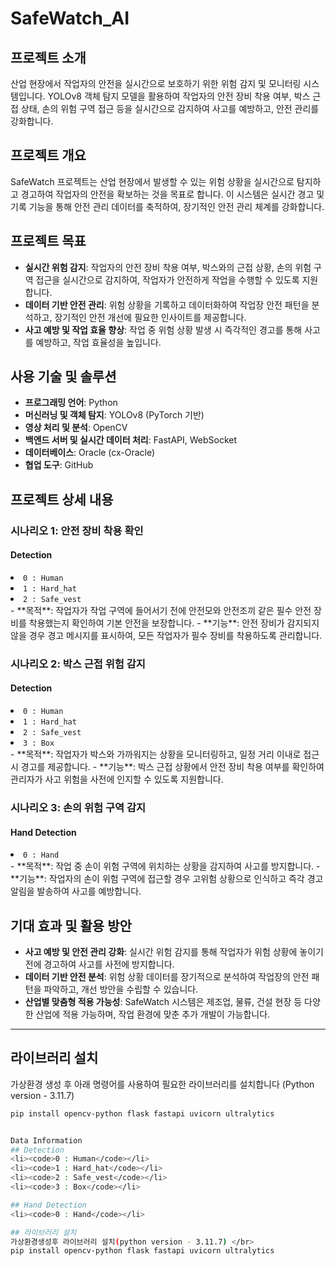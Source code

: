 # SafeWatch_AI

## 프로젝트 소개
산업 현장에서 작업자의 안전을 실시간으로 보호하기 위한 위험 감지 및 모니터링 시스템입니다. YOLOv8 객체 탐지 모델을 활용하여 작업자의 안전 장비 착용 여부, 박스 근접 상태, 손의 위험 구역 접근 등을 실시간으로 감지하여 사고를 예방하고, 안전 관리를 강화합니다.

## 프로젝트 개요
SafeWatch 프로젝트는 산업 현장에서 발생할 수 있는 위험 상황을 실시간으로 탐지하고 경고하여 작업자의 안전을 확보하는 것을 목표로 합니다. 이 시스템은 실시간 경고 및 기록 기능을 통해 안전 관리 데이터를 축적하여, 장기적인 안전 관리 체계를 강화합니다.

## 프로젝트 목표
- **실시간 위험 감지**: 작업자의 안전 장비 착용 여부, 박스와의 근접 상황, 손의 위험 구역 접근을 실시간으로 감지하여, 작업자가 안전하게 작업을 수행할 수 있도록 지원합니다.
- **데이터 기반 안전 관리**: 위험 상황을 기록하고 데이터화하여 작업장 안전 패턴을 분석하고, 장기적인 안전 개선에 필요한 인사이트를 제공합니다.
- **사고 예방 및 작업 효율 향상**: 작업 중 위험 상황 발생 시 즉각적인 경고를 통해 사고를 예방하고, 작업 효율성을 높입니다.

## 사용 기술 및 솔루션
- **프로그래밍 언어**: Python
- **머신러닝 및 객체 탐지**: YOLOv8 (PyTorch 기반)
- **영상 처리 및 분석**: OpenCV
- **백엔드 서버 및 실시간 데이터 처리**: FastAPI, WebSocket
- **데이터베이스**: Oracle (cx-Oracle)
- **협업 도구**: GitHub

## 프로젝트 상세 내용

### 시나리오 1: 안전 장비 착용 확인
#### Detection
<li><code>0 : Human</code></li>
<li><code>1 : Hard_hat</code></li>
<li><code>2 : Safe_vest</code></li>
- **목적**: 작업자가 작업 구역에 들어서기 전에 안전모와 안전조끼 같은 필수 안전 장비를 착용했는지 확인하여 기본 안전을 보장합니다.
- **기능**: 안전 장비가 감지되지 않을 경우 경고 메시지를 표시하여, 모든 작업자가 필수 장비를 착용하도록 관리합니다.

### 시나리오 2: 박스 근접 위험 감지
#### Detection
<li><code>0 : Human</code></li>
<li><code>1 : Hard_hat</code></li>
<li><code>2 : Safe_vest</code></li>
<li><code>3 : Box</code></li>
- **목적**: 작업자가 박스와 가까워지는 상황을 모니터링하고, 일정 거리 이내로 접근 시 경고를 제공합니다.
- **기능**: 박스 근접 상황에서 안전 장비 착용 여부를 확인하여 관리자가 사고 위험을 사전에 인지할 수 있도록 지원합니다.

### 시나리오 3: 손의 위험 구역 감지
#### Hand Detection
<li><code>0 : Hand</code></li>
- **목적**: 작업 중 손이 위험 구역에 위치하는 상황을 감지하여 사고를 방지합니다.
- **기능**: 작업자의 손이 위험 구역에 접근할 경우 고위험 상황으로 인식하고 즉각 경고 알림을 발송하여 사고를 예방합니다.

## 기대 효과 및 활용 방안
- **사고 예방 및 안전 관리 강화**: 실시간 위험 감지를 통해 작업자가 위험 상황에 놓이기 전에 경고하여 사고를 사전에 방지합니다.
- **데이터 기반 안전 분석**: 위험 상황 데이터를 장기적으로 분석하여 작업장의 안전 패턴을 파악하고, 개선 방안을 수립할 수 있습니다.
- **산업별 맞춤형 적용 가능성**: SafeWatch 시스템은 제조업, 물류, 건설 현장 등 다양한 산업에 적용 가능하며, 작업 환경에 맞춘 추가 개발이 가능합니다.

---

## 라이브러리 설치
가상환경 생성 후 아래 명령어를 사용하여 필요한 라이브러리를 설치합니다 (Python version - 3.11.7)
```bash
pip install opencv-python flask fastapi uvicorn ultralytics


Data Information
## Detection
<li><code>0 : Human</code></li>
<li><code>1 : Hard_hat</code></li>
<li><code>2 : Safe_vest</code></li>
<li><code>3 : Box</code></li>

## Hand Detection
<li><code>0 : Hand</code></li>

## 라이브러리 설치
가상환경생성후 라이브러리 설치(python version - 3.11.7) </br>
pip install opencv-python flask fastapi uvicorn ultralytics
